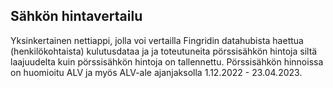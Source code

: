## Sähkön hintavertailu

Yksinkertainen nettiappi, jolla voi vertailla Fingridin datahubista haettua (henkilökohtaista) kulutusdataa ja ja toteutuneita pörssisähkön hintoja siltä laajuudelta kuin pörssisähkön hintoja on tallennettu. Pörssisähkön hinnoissa on huomioitu ALV ja myös ALV-ale ajanjaksolla 1.12.2022 - 23.04.2023.

